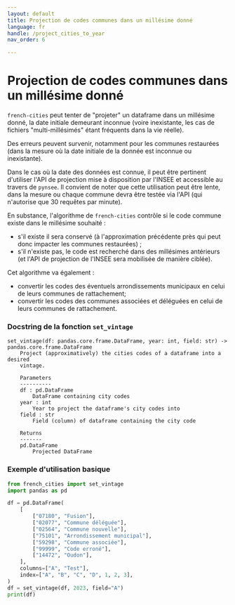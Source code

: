 ```yaml
---
layout: default
title: Projection de codes communes dans un millésime donné
language: fr
handle: /project_cities_to_year
nav_order: 6

---
```

# Projection de codes communes dans un millésime donné

`french-cities` peut tenter de "projeter" un dataframe dans un millésime donné,
la date initiale demeurant inconnue (voire inexistante, les cas de fichiers
"multi-millésimés" étant fréquents dans la vie réelle).

Des erreurs peuvent survenir, notamment pour les communes restaurées (dans la 
mesure où la date initiale de la donnée est inconnue ou inexistante).

Dans le cas où la date des données est connue, il peut être pertinent d'utiliser
l'API de projection mise à disposition par l'INSEE et accessible au travers de 
`pynsee`. Il convient de noter que cette utilisation peut être lente, dans la 
mesure ou chaque commune devra être testée via l'API (qui n'autorise que 
30 requêtes par minute).

En substance, l'algorithme de `french-cities` contrôle si le code commune existe
dans le millésime souhaité :
* s'il existe il sera conservé (à l'approximation précédente près qui peut donc
impacter les communes restaurées) ;
* s'il n'existe pas, le code est recherché dans des millésimes antérieurs (et
l'API de projection de l'INSEE sera mobilisée de manière ciblée).

Cet algorithme va également :
* convertir les codes des éventuels arrondissements municipaux en celui de 
leurs communes de rattachement;
* convertir les codes des communes associées et déléguées en celui de leurs 
communes de rattachement.

### Docstring de la fonction `set_vintage`
```
set_vintage(df: pandas.core.frame.DataFrame, year: int, field: str) -> pandas.core.frame.DataFrame
    Project (approximatively) the cities codes of a dataframe into a desired
    vintage.
    
    Parameters
    ----------
    df : pd.DataFrame
        DataFrame containing city codes
    year : int
        Year to project the dataframe's city codes into
    field : str
        Field (column) of dataframe containing the city code
    
    Returns
    -------
    pd.DataFrame
        Projected DataFrame
```

### Exemple d'utilisation basique
```python
from french_cities import set_vintage
import pandas as pd

df = pd.DataFrame(
    [
        ["07180", "Fusion"],
        ["02077", "Commune déléguée"],
        ["02564", "Commune nouvelle"],
        ["75101", "Arrondissement municipal"],
        ["59298", "Commune associée"],
        ["99999", "Code erroné"],
        ["14472", "Oudon"],
    ],
    columns=["A", "Test"],
    index=["A", "B", "C", "D", 1, 2, 3],
)
df = set_vintage(df, 2023, field="A")
print(df)
```

